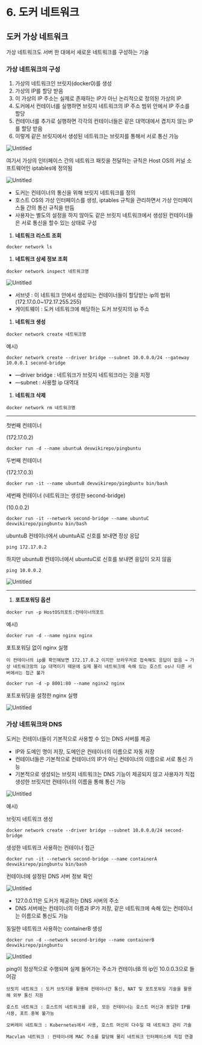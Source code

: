 # 6. 도커 네트워크

## 도커 가상 네트워크

가상 네트워크도 서버 한 대에서 새로운 네트워크를 구성하는 기술

### 가상 네트워크의 구성

1. 가상의 네트워크인 브릿지(docker0)를 생성
2. 가상의 IP를 할당 받음 
3. 이 가상의 IP 주소는 실제로 존재하는 IP가 아닌 논리적으로 정의된 가상의 IP
4. 도커에서 컨테이너를 실행하면 브릿지 네트워크의 IP 주소 범위 안에서 IP 주소를 할당
5. 컨테이너를 추가로 실행하면 각각의 컨테이너들은 같은 대역대에서 겹치지 않는 IP를 할당 받음
6. 이렇게 같은 브릿지에서 생성된 네트워크는 브릿지를 통해서 서로 통신 가능

![Untitled](6%20%E1%84%83%E1%85%A9%E1%84%8F%E1%85%A5%20%E1%84%82%E1%85%A6%E1%84%90%E1%85%B3%E1%84%8B%E1%85%AF%E1%84%8F%E1%85%B3%2029e58c10ce4440c0b388049d81d18e44/Untitled.png)

여기서 가상의 인터페이스 간의 네트워크 패킷을 전달하는 규칙은 Host OS의 커널 소프트웨어인 iptables에 정의됨

![Untitled](6%20%E1%84%83%E1%85%A9%E1%84%8F%E1%85%A5%20%E1%84%82%E1%85%A6%E1%84%90%E1%85%B3%E1%84%8B%E1%85%AF%E1%84%8F%E1%85%B3%2029e58c10ce4440c0b388049d81d18e44/Untitled%201.png)

- 도커는 컨테이너의 통신을 위해 브릿지 네트워크를 정의
- 호스트 OS의 가상 인터페이스를 생성, iptables 규칙을 관리하면서 가상 인터페이스들 간의 통신 규칙을 만듬
- 사용자는 별도의 설정을 하지 않아도 같은 브릿지 네트워크에서 생성된 컨테이너들은 서로 통신을 할수 있는 상태로 구성

1. **네트워크 리스트 조회**

```docker
docker network ls
```

1. **네트워크 상세 정보 조회**

```docker
docker network inspect 네트워크명
```

![Untitled](6%20%E1%84%83%E1%85%A9%E1%84%8F%E1%85%A5%20%E1%84%82%E1%85%A6%E1%84%90%E1%85%B3%E1%84%8B%E1%85%AF%E1%84%8F%E1%85%B3%2029e58c10ce4440c0b388049d81d18e44/Untitled%202.png)

- 서브넷 : 이 네트워크 안에서 생성되는 컨테이너들이 할당받는 ip의 범위 (172.17.0.0~172.17.255.255)
- 게이트웨이 : 도커 네트워크에 해당하는 도커 브릿지의 ip 주소

1. **네트워크 생성**

```docker
docker network create 네트워크명
```

예시)

```docker
docker network create --driver bridge --subnet 10.0.0.0/24 --gateway 10.0.0.1 second-bridge
```

- —driver bridge : 네트워크가 브릿지 네트워크라는 것을 지정
- —subnet : 사용할 ip 대역대

1. **네트워크 삭제**

```docker
docker network rm 네트워크명
```

---

첫번째 컨테이너

(172.17.0.2)

```docker
docker run -d --name ubuntuA devwikirepo/pingbuntu
```

두번째 컨테이너

(172.17.0.3)

```docker
docker run -it --name ubuntuB devwikirepo/pingbuntu bin/bash
```

세번째 컨테이너 (네트워크는 생성한 second-bridge)

(10.0.0.2)

```docker
docker run -it --network second-bridge --name ubuntuC devwikirepo/pingbuntu bin/bash
```

ubuntuB 컨테이너에서 ubuntuA로 신호를 보내면 정상 응답

```docker
ping 172.17.0.2
```

하지만 ubuntuB 컨테이너에서 ubuntuC로 신호를 보내면 응답이 오지 않음

```docker
ping 10.0.0.2
```

![Untitled](6%20%E1%84%83%E1%85%A9%E1%84%8F%E1%85%A5%20%E1%84%82%E1%85%A6%E1%84%90%E1%85%B3%E1%84%8B%E1%85%AF%E1%84%8F%E1%85%B3%2029e58c10ce4440c0b388049d81d18e44/Untitled%203.png)

---

1. **포트포워딩 옵션**

```docker
docker run -p HostOS의포트:컨테이너의포트
```

예시)

```docker
docker run -d --name nginx nginx
```

포트포워딩 없이 nginx 실행

`이 컨테이너의 ip를 확인해보면 172.17.0.2 이지만 브라우저로 접속해도 응답이 없음 → 가상 네트워크망의 ip 대역이기 때문에 실제 물리 네트워크에 속해 있는 호스트 os나 다른 서버에서는 접근 불가`

```docker
docker run -d -p 8001:80 --name nginx2 nginx
```

포트포워딩을 설정한 nginx 실행

![Untitled](6%20%E1%84%83%E1%85%A9%E1%84%8F%E1%85%A5%20%E1%84%82%E1%85%A6%E1%84%90%E1%85%B3%E1%84%8B%E1%85%AF%E1%84%8F%E1%85%B3%2029e58c10ce4440c0b388049d81d18e44/Untitled%204.png)

### 가상 네트워크와 DNS

도커는 컨테이너들이 기본적으로 사용할 수 있는 DNS 서버를 제공

- IP와 도메인 명이 저장, 도메인은 컨테이너의 이름으로 자동 저장
- 컨테이너들은 기본적으로 컨테이너의 IP가 아닌 컨테이너의 이름으로 서로 통신 가능
- 기본적으로 생성되는 브릿지 네트워크는 DNS 기능이 제공되지 않고 사용자가 직접 생성한 브릿지만 컨테이너의 이름을 통해 통신 가능

![Untitled](6%20%E1%84%83%E1%85%A9%E1%84%8F%E1%85%A5%20%E1%84%82%E1%85%A6%E1%84%90%E1%85%B3%E1%84%8B%E1%85%AF%E1%84%8F%E1%85%B3%2029e58c10ce4440c0b388049d81d18e44/Untitled%205.png)

예시)

브릿지 네트워크 생성

```docker
docker network create --driver bridge --subnet 10.0.0.0/24 second-bridge
```

생성한 네트워크 사용하는 컨테이너 접근

```docker
docker run -it --network second-bridge --name containerA devwikirepo/pingbuntu bin/bash
```

컨테이너에 설정된 DNS 서버 정보 확인

![Untitled](6%20%E1%84%83%E1%85%A9%E1%84%8F%E1%85%A5%20%E1%84%82%E1%85%A6%E1%84%90%E1%85%B3%E1%84%8B%E1%85%AF%E1%84%8F%E1%85%B3%2029e58c10ce4440c0b388049d81d18e44/Untitled%206.png)

- 127.0.0.11은 도커가 제공하는 DNS 서버의 주소
- DNS 서버에는 컨테이너의 이름과 IP가 저장, 같은 네트워크에 속해 있는 컨테이너는 이름으로 통신도 가능

동일한 네트워크 사용하는 containerB 생성

```docker
docker run -d --network second-bridge --name containerB devwikirepo/pingbuntu
```

![Untitled](6%20%E1%84%83%E1%85%A9%E1%84%8F%E1%85%A5%20%E1%84%82%E1%85%A6%E1%84%90%E1%85%B3%E1%84%8B%E1%85%AF%E1%84%8F%E1%85%B3%2029e58c10ce4440c0b388049d81d18e44/Untitled%207.png)

ping이 정상적으로 수행되며 실제 들어가는 주소가 컨테이너B 의 ip인 10.0.0.3으로 들어감

```
브릿지 네트워크 : 도커 브릿지를 활용해 컨테이너간 통신, NAT 및 포트포워딩 기술을 활용해 외부 통신 지원

호스트 네트워크 : 호스트의 네트워크를 공유, 모든 컨테이너는 호스트 머신과 동일한 IP를 사용, 포트 중복 불가능

오버레이 네트워크 : Kubernetes에서 사용, 호스트 머신이 다수일 때 네트워크 관리 기술

Macvlan 네트워크 : 컨테이너에 MAC 주소를 할당해 물리 네트워크 인터페이스에 직접 연결
```
